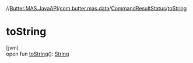 //[Butter.MAS.JavaAPI](../../../index.md)/[com.butter.mas.data](../index.md)/[CommandResultStatus](index.md)/[toString](to-string.md)

# toString

[jvm]\
open fun [toString](to-string.md)(): [String](https://docs.oracle.com/javase/8/docs/api/java/lang/String.html)